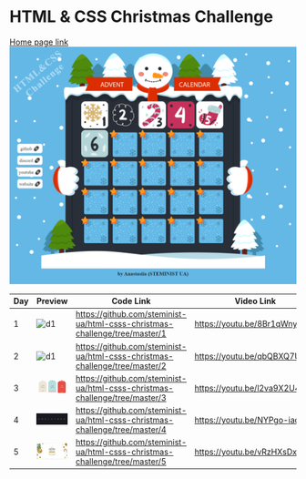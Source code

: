 # HTML & CSS Christmas Challenge

[Home page link](https://html-css-christmas-challenge.steminist.com.ua/)
![d1](./assets/main.png)

| Day | Preview | Code Link | Video Link
| --- | --- | --- | --- |
| 1 | ![d1](./assets/d1.gif) | https://github.com/steminist-ua/html-csss-christmas-challenge/tree/master/1 | https://youtu.be/8Br1qWny9wc
| 2 | ![d1](./assets/d2.gif) | https://github.com/steminist-ua/html-csss-christmas-challenge/tree/master/2 | https://youtu.be/qbQBXQ7UV4E
| 3 | ![d1](./assets/d3.gif) | https://github.com/steminist-ua/html-csss-christmas-challenge/tree/master/3 | https://youtu.be/l2va9X2U4lg
| 4 | ![d1](./assets/d4.gif) | https://github.com/steminist-ua/html-csss-christmas-challenge/tree/master/4 | https://youtu.be/NYPgo-iaq3k
| 5 | ![d1](./assets/d5.gif) | https://github.com/steminist-ua/html-csss-christmas-challenge/tree/master/5 | https://youtu.be/vRzHXsDxgTQ